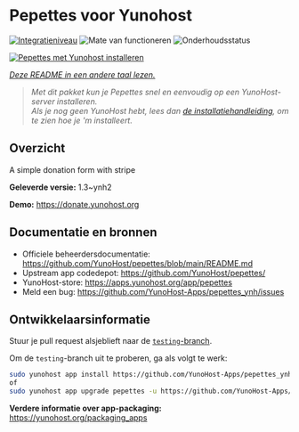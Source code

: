 <!--
NB: Deze README is automatisch gegenereerd door <https://github.com/YunoHost/apps/tree/master/tools/readme_generator>
Hij mag NIET handmatig aangepast worden.
-->

# Pepettes voor Yunohost

[![Integratieniveau](https://apps.yunohost.org/badge/integration/pepettes)](https://ci-apps.yunohost.org/ci/apps/pepettes/)
![Mate van functioneren](https://apps.yunohost.org/badge/state/pepettes)
![Onderhoudsstatus](https://apps.yunohost.org/badge/maintained/pepettes)

[![Pepettes met Yunohost installeren](https://install-app.yunohost.org/install-with-yunohost.svg)](https://install-app.yunohost.org/?app=pepettes)

*[Deze README in een andere taal lezen.](./ALL_README.md)*

> *Met dit pakket kun je Pepettes snel en eenvoudig op een YunoHost-server installeren.*  
> *Als je nog geen YunoHost hebt, lees dan [de installatiehandleiding](https://yunohost.org/install), om te zien hoe je 'm installeert.*

## Overzicht

A simple donation form with stripe

**Geleverde versie:** 1.3~ynh2

**Demo:** <https://donate.yunohost.org>
## Documentatie en bronnen

- Officiele beheerdersdocumentatie: <https://github.com/YunoHost/pepettes/blob/main/README.md>
- Upstream app codedepot: <https://github.com/YunoHost/pepettes/>
- YunoHost-store: <https://apps.yunohost.org/app/pepettes>
- Meld een bug: <https://github.com/YunoHost-Apps/pepettes_ynh/issues>

## Ontwikkelaarsinformatie

Stuur je pull request alsjeblieft naar de [`testing`-branch](https://github.com/YunoHost-Apps/pepettes_ynh/tree/testing).

Om de `testing`-branch uit te proberen, ga als volgt te werk:

```bash
sudo yunohost app install https://github.com/YunoHost-Apps/pepettes_ynh/tree/testing --debug
of
sudo yunohost app upgrade pepettes -u https://github.com/YunoHost-Apps/pepettes_ynh/tree/testing --debug
```

**Verdere informatie over app-packaging:** <https://yunohost.org/packaging_apps>
